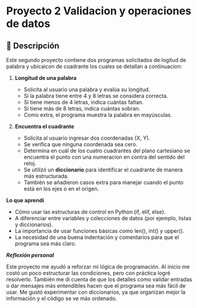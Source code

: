 
# Proyecto 2 Validacion y operaciones de datos

## 📌 Descripción  
Este segundo proyecto contiene dos programas solicitados de logitud de palabra y ubicaicon de cuadrante los cuales se detallan a continuacion: 

1. **Longitud de una palabra**  
   - Solicita al usuario una palabra y evalúa su longitud.  
   - Si la palabra tiene entre 4 y 8 letras se considera correcta.  
   - Si tiene menos de 4 letras, indica cuántas faltan.  
   - Si tiene más de 8 letras, indica cuántas sobran.  
   - Como extra, el programa muestra la palabra en mayúsculas.  

2. **Encuentra el cuadrante**  
   - Solicita al usuario ingresar dos coordenadas (X, Y).  
   - Se verifica que ninguna coordenada sea cero.  
   - Determina en cuál de los cuatro cuadrantes del plano cartesiano se encuentra el punto con una numeracion en contra del sentido del reloj.  
   - Se utilizó un **diccionario** para identificar el cuadrante de manera más estructurada.  
   - También se añadieron casos extra para manejar cuando el punto está en los ejes o en el origen.  

**Lo que aprendí**

- Cómo usar las estructuras de control en Python (if, elif, else).
- A diferenciar entre variables y colecciones de datos (por ejemplo, listas y diccionarios).
- La importancia de usar funciones básicas como len(), int() y upper().
- La necesidad de una buena indentación y comentarios para que el programa sea más claro.

***Reflexión personal***

Este proyecto me ayudó a reforzar mi lógica de programación. Al inicio me costó un poco estructurar las condiciones, pero con práctica logré resolverlo. También me di cuenta de que los detalles como validar entradas o dar mensajes más entendibles hacen que el programa sea más fácil de usar. Me gustó experimentar con diccionarios, ya que organizan mejor la información y el código se ve más ordenado.